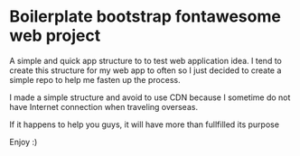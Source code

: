 # Boilerplate bootstrap fontawesome web project

A simple and quick app structure to to test web application idea. I tend to create this structure for my web app to often so I just decided to create a simple repo to help me fasten up the process.

I made a simple structure and avoid to use CDN because I sometime do not have Internet connection when traveling overseas.

If it happens to help you guys, it will have more than fullfilled its purpose

Enjoy :)
